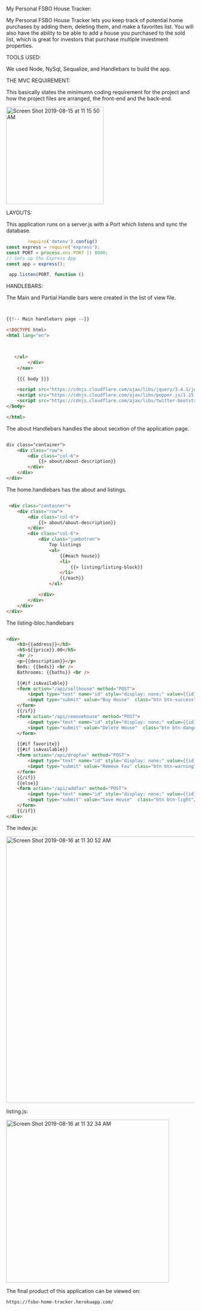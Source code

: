 My Personal FSBO House Tracker:


My Personal FSBO House Tracker lets you keep track of potential home purchases by adding them, deleting them, and make a favorites list.  You will also have the ability to be able to add a house you purchased to the sold list, which is great for investors that purchase multiple investment properties.

TOOLS USED:

We used Node, NySql, Sequalize, and Handlebars to build the app.

THE MVC REQUIREMENT:

This basically states the minimumn coding requirement for the project and how the project files are arranged, the front-end and the back-end. 

  <img width="260" alt="Screen Shot 2019-08-15 at 11 15 50 AM" src="https://user-images.githubusercontent.com/36799420/63106340-97686180-bf50-11e9-92ec-dc6f0c5c2e6f.png">



LAYOUTS:


This application runs on a server.js with a Port which listens and sync the database. 

```js
        require('dotenv').config()
const express = require('express');
const PORT = process.env.PORT || 8000;
// Sets up the Express App
const app = express();

 app.listen(PORT, function ()

 ```


HANDLEBARS:


The Main and Partial Handle bars were created in the list of view file. 

```html


{{!-- Main handlebars page --}}

<!DOCTYPE html>
<html lang="en">



   </ul>
        </div>
    </nav>

    {{{ body }}}

    <script src="https://cdnjs.cloudflare.com/ajax/libs/jquery/3.4.1/jquery.min.js"></script>
    <script src="https://cdnjs.cloudflare.com/ajax/libs/popper.js/1.15.0/umd/popper.min.js"></script>
    <script src="https://cdnjs.cloudflare.com/ajax/libs/twitter-bootstrap/4.3.1/js/bootstrap.min.js"></script>
</body>

</html>

```

The about Handlebars handles the about secxtion of the application page. 

```html

div class="container">
    <div class="row">
        <div class="col-6">
            {{> about/about-description}}
        </div>
    </div>
</div>

```

The home.handlebars has the about and listings.

```html

 <div class="container">
    <div class="row">
        <div class="col-6">
            {{> about/about-description}}
        </div>
        <div class="col-6">
            <div class="jumbotron">
                Top listings
                <ul>
                    {{#each house}}
                    <li>
                        {{> listing/listing-block}}
                    </li>
                    {{/each}}
                </ul>

            </div>
        </div>
    </div>
</div>

```

The listing-bloc.handlebars 

```html

<div>
    <h3>{{address}}</h3>
    <h5>${{price}}.00</h5>
    <hr />
    <p>{{description}}</p>
    Beds: {{beds}} <br />
    Bathrooms: {{baths}} <br />

    {{#if isAvailable}}
    <form action="/api/sellhouse" method="POST">
        <input type="text" name="id" style="display: none;" value={{id}} />
        <input type="submit" value="Buy House"  class="btn btn-success"/>
    </form>
    {{/if}}
    <form action="/api/removehouse" method="POST">
        <input type="text" name="id" style="display: none;" value={{id}} />
        <input type="submit" value="Delete House"  class="btn btn-danger"/>
    </form>

    {{#if favorite}}
    {{#if isAvailable}}
    <form action="/api/dropfav" method="POST">
        <input type="text" name="id" style="display: none;" value={{id}} />
        <input type="submit" value="Remove Fav" class="btn btn-warning" />
    </form>
    {{/if}}
    {{else}}
    <form action="/api/addfav" method="POST">
        <input type="text" name="id" style="display: none;" value={{id}} />
        <input type="submit" value="Save House"  class="btn btn-light"/>
    </form>
    {{/if}}
</div>

```
The index.js:


<img width="712" alt="Screen Shot 2019-08-16 at 11 30 52 AM" src="https://user-images.githubusercontent.com/36799420/63179069-58eaa980-c019-11e9-805b-067d0b88d973.png">


listing.js:


<img width="435" alt="Screen Shot 2019-08-16 at 11 32 34 AM" src="https://user-images.githubusercontent.com/36799420/63179186-8fc0bf80-c019-11e9-98a6-723ef7245207.png">




The final product of this application can be viewed on:


```https://fsbo-home-tracker.herokuapp.com/```
